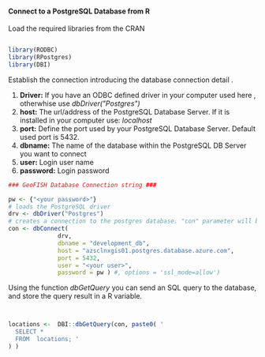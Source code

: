 #### Connect to a PostgreSQL Database from R 

Load the required libraries from the CRAN 

```r 

library(RODBC)
library(RPostgres)
library(DBI)
```

Establish the connection introducing the database connection detail . 

1. **Driver:** If you have an ODBC defined driver in your computer  used here , otherwhise use *dbDriver("Postgres")*
2. **host:** The url/address of the PostgreSQL Database Server. If it is installed in your computer use: *localhost*
3. **port:** Define the port used by your PostgreSQL Database Server. Default used port is 5432.  
4. **dbname:** The name of the database within the PostgreSQL DB Server you want to connect 
5. **user:** Login user name 
6. **password:** Login password 

```r 
### GeoFISH Database Connection string ###

pw <- {"<your password>"}
# loads the PostgreSQL driver
drv <- dbDriver("Postgres")
# creates a connection to the postgres database. "con" parameter will be used in each connection to the database
con <- dbConnect(
              drv,
              dbname = "development_db",
              host = "azsclnxgis01.postgres.database.azure.com",
              port = 5432, 
              user = "<your user>", 
              password = pw ) #, options = 'ssl_mode=allow')

```
Using the function *dbGetQuery* you can send an SQL query to the database, and store the query result in a R variable. 

```r


locations <-  DBI::dbGetQuery(con, paste0( '
  SELECT *
  FROM  locations; ' 
) )
    
```
    
